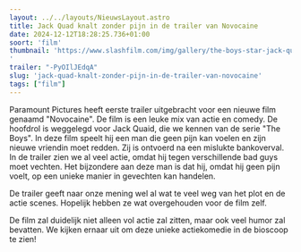 ```yaml
---
layout: ../../layouts/NieuwsLayout.astro
title: Jack Quad knalt zonder pijn in de trailer van Novocaine
date: 2024-12-12T18:28:25.736+01:00
soort: 'film'
thumbnail: 'https://www.slashfilm.com/img/gallery/the-boys-star-jack-quaid-has-a-weird-superpower-in-action-packed-novocaine-trailer/l-intro-1734017825.jpg
'
trailer: "-PyOIlJEdqA"
slug: 'jack-quad-knalt-zonder-pijn-in-de-trailer-van-novocaine'
tags: ["film"]
---
```


Paramount Pictures heeft eerste trailer uitgebracht voor een nieuwe film genaamd
"Novocaine". De film is een leuke mix van actie en comedy. De hoofdrol is
weggelegd voor Jack Quaid, die we kennen van de serie "The Boys". In deze film
speelt hij een man die geen pijn kan voelen en zijn nieuwe vriendin moet redden.
Zij is ontvoerd na een mislukte bankoverval. In de trailer zien we al veel
actie, omdat hij tegen verschillende bad guys moet vechten. Het bijzondere aan
deze man is dat hij, omdat hij geen pijn voelt, op een unieke manier in
gevechten kan handelen.

De trailer geeft naar onze mening wel al wat te veel weg van het plot en de
actie scenes. Hopelijk hebben ze wat overgehouden voor de film zelf.

De film zal duidelijk niet alleen vol actie zal zitten, maar ook veel humor zal
bevatten. We kijken ernaar uit om deze unieke actiekomedie in de bioscoop te
zien!
